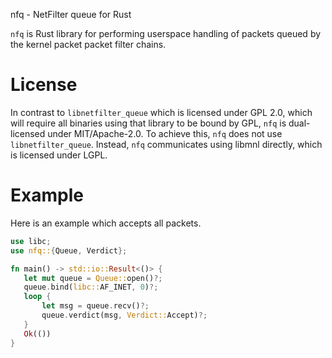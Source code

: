 nfq - NetFilter queue for Rust

`nfq` is Rust library for performing userspace handling of packets queued by the kernel packet
packet filter chains.

# License
In contrast to `libnetfilter_queue` which is licensed under GPL 2.0, which will require all
binaries using that library to be bound by GPL, `nfq` is dual-licensed under MIT/Apache-2.0.
To achieve this, `nfq` does not use `libnetfilter_queue`. Instead, `nfq` communicates using
libmnl directly, which is licensed under LGPL.

# Example

Here is an example which accepts all packets.
```rust
use libc;
use nfq::{Queue, Verdict};

fn main() -> std::io::Result<()> {
   let mut queue = Queue::open()?; 
   queue.bind(libc::AF_INET, 0)?;
   loop {
       let msg = queue.recv()?;
       queue.verdict(msg, Verdict::Accept)?;
   }
   Ok(())
}
```
